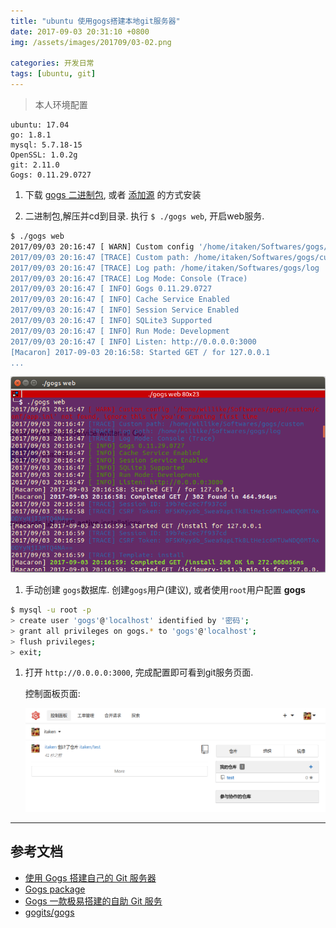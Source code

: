 ```yaml
---
title: "ubuntu 使用gogs搭建本地git服务器"
date: 2017-09-03 20:31:10 +0800
img: /assets/images/201709/03-02.png

categories: 开发日常
tags: [ubuntu, git]
---
```


>本人环境配置
```
ubuntu: 17.04
go: 1.8.1
mysql: 5.7.18-15
OpenSSL: 1.0.2g
git: 2.11.0
Gogs: 0.11.29.0727
```

1. 下载 [gogs 二进制包](https://gogs.io/docs/installation/install_from_binary), 或者 [添加源](https://packager.io/gh/pkgr/gogs/builds/672/install/ubuntu-16.04) 的方式安装

1. 二进制包,解压并cd到目录. 执行 `$ ./gogs web`, 开启web服务.
```bash
$ ./gogs web
2017/09/03 20:16:47 [ WARN] Custom config '/home/itaken/Softwares/gogs/custom/conf/app.ini' not found, ignore this if you're running first time
2017/09/03 20:16:47 [TRACE] Custom path: /home/itaken/Softwares/gogs/custom
2017/09/03 20:16:47 [TRACE] Log path: /home/itaken/Softwares/gogs/log
2017/09/03 20:16:47 [TRACE] Log Mode: Console (Trace)
2017/09/03 20:16:47 [ INFO] Gogs 0.11.29.0727
2017/09/03 20:16:47 [ INFO] Cache Service Enabled
2017/09/03 20:16:47 [ INFO] Session Service Enabled
2017/09/03 20:16:47 [ INFO] SQLite3 Supported
2017/09/03 20:16:47 [ INFO] Run Mode: Development
2017/09/03 20:16:47 [ INFO] Listen: http://0.0.0.0:3000
[Macaron] 2017-09-03 20:16:58: Started GET / for 127.0.0.1
...
```
![gogs web server](/assets/images/201709/03-02.png)

1. 手动创建 `gogs`数据库. 创建`gogs`用户(建议), 或者使用`root`用户配置 **gogs**
```bash
$ mysql -u root -p
> create user 'gogs'@'localhost' identified by '密码';
> grant all privileges on gogs.* to 'gogs'@'localhost';
> flush privileges;
> exit;
```

1. 打开 `http://0.0.0.0:3000`, 完成配置即可看到git服务页面.

    控制面板页面:

    ![web](/assets/images/201709/03-01.png)

---
## 参考文档
- [使用 Gogs 搭建自己的 Git 服务器](https://blog.mynook.info/post/host-your-own-git-server-using-gogs/)
- [Gogs package](https://packager.io/gh/pkgr/gogs)
- [Gogs 一款极易搭建的自助 Git 服务](https://try.gogs.io/)
- [gogits/gogs](https://github.com/gogits/gogs)
